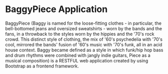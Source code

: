 # BaggyPiece Application

BaggyPiece (Baggy is named for the loose-fitting clothes - in particular, the bell-bottomed jeans and oversized sweatshirts - worn by the bands and the fans, in a throwback to the styles worn by the hippies and the '70's rock crowd. This distinct style of clothing, the mix of '60's psychedelia with '70's cool, mirrored the bands' fusion of '60's music with '70's funk, all in an acid house context. Baggy became defined as a style in which funk/hip hop bass and drum rhythms were combined with jangly indie guitars, Piece as a musical composition) is a RESTFUL web application created by using Bootstrap as a frontend framework.

